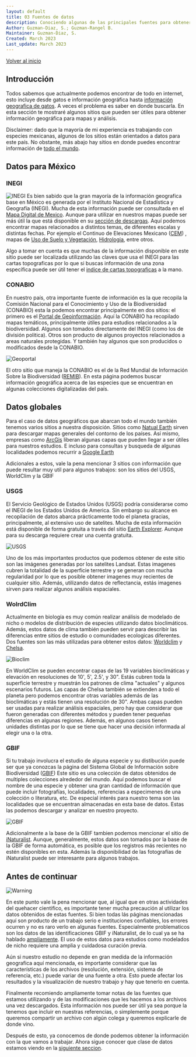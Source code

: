 ```yaml
---
layout: default
title: 03 Fuentes de datos
description: Conociendo algunas de las principales fuentes para obtener datos geográficos.
Author: Guzman-Diaz, S.; Guzman-Rangel B. 
Maintainer: Guzman-Diaz, S.
Created: March 2023
Last_update: March 2023
---
```

[Volver al inicio](index.md)

## Introducción

Todos sabemos que actualmente podemos encontrar de todo en internet, esto incluye desde gatos e información geográfica hasta [información geografica de gatos](https://iknowwhereyourcatlives.com/cat/1b13f78a73). A veces el problema es saber en donde buscarla. En esta sección te mostraré algunos sitios que pueden ser útiles para obtener información geográfica para mapas y análisis. 

Disclaimer: dado que la mayoría de mi experiencia es trabajando con especies mexicanas, algunos de los sitios están orientados a datos para este país. No obstante, más abajo hay sitios en donde puedes encontrar información de [todo el mundo](#datos-globales).

## Datos para México
### INEGI

![INEGI](assets/images/03.01_INEGI.png "Página de descargas del INEGI")
Es bien sabido que la gran mayoría de la información geografica base en México es generada por el Instituto Nacional de Estadística y Geografía (INEGI). Mucha de esta información puede ser consultada en el [Mapa Digital de Mexico](http://gaia.inegi.org.mx/mdm6/). Aunque para utilizar en nuestros mapas puede ser más útil la que está disponible en su [sección de descargas](https://www.inegi.org.mx/temas/topografia/#Descargas). Aquí podemos encontrar mapas relacionados a distintos temas, de diferentes escalas y distintas fechas. Por ejemplo el Continuo de Elevaciones Mexicano ([CEM](https://www.inegi.org.mx/app/geo2/elevacionesmex/)) , mapas de [Uso de Suelo y Vegetación](https://www.inegi.org.mx/app/biblioteca/ficha.html?upc=889463842781), [Hidrologia](https://www.inegi.org.mx/app/biblioteca/ficha.html?upc=889463598435), entre otros.

Algo a tomar en cuenta es que muchas de la información disponible en este sitio puede ser localizada utilizando las claves que usa el INEGI para las cartas topograficas por lo que si buscas información de una zona específica puede ser útil tener el [indice de cartas topograficas](http://geoportal.conabio.gob.mx/metadatos/doc/html/indi50kgw.html) a la mano.

### CONABIO
En nuestro país, otra importante fuente de información es la que recopila la Comisión Nacional para el Conocimiento y Uso de la Biodiversidad (CONABIO) esta la podemos encontrar principalmente en dos sitios: el primero es el [Portal de Geoinformación](http://www.conabio.gob.mx/informacion/gis/). Aquí la CONABIO ha recopilado mapas temáticos, principalmente útiles para estudios relacionados a la biodiversidad. Algunos son tomados directamente del INEGI (como los de división politica). Otros son producto de algunos proyectos relacionados a areas naturales protegidas. Y también hay algunos que son producidos o modificados desde la CONABIO.

![Geoportal](assets/images/03.02_geoportal.png "Portal de geoinformación de CONABIO")

El otro sitio que maneja la CONABIO es el de la Red Mundial de Información Sobre la Biodiversidad ([REMIB](http://www.conabio.gob.mx/remib/doctos/remibnodosdb.html)). En esta página podemos buscar información geográfica acerca de las especies que se encuentran en algunas colecciones digitalizadas del país.


## Datos globales
Para el caso de datos geográficos que abarcan todo el mundo también tenemos varios sitios a nuestra disposición. Sitios como [Natual Earth](https://www.naturalearthdata.com/downloads/) sirven para descargar mapas generales del contorno de los países. Así mismo, empresas como [ArcGis](https://hub.arcgis.com/) liberan algunas capas que pueden llegar a ser útiles para nuestros estudios. E incluso para consultas y busqueda de algunas localidades podemos recurrir a [Google Earth](https://earth.google.com/web/)

Adicionales a estos, vale la pena mencionar 3 sitios con información que puede resultar muy util para algunos trabajos: son los sitios del USGS, WorldClim y la GBIF

### USGS
El Servicio Geológico de Estados Unidos​​ (USGS) podría considerarse como el INEGI de los Estados Unidos de America. Sin embargo su alcance en recopilación de datos abarca prácticamente todo el planeta gracias, principalmente, al extensivo uso de satelites. Mucha de esta información está disponible de forma gratuita a través del sitio [Earth Explorer](https://earthexplorer.usgs.gov/). Aunque para su descarga requiere crear una cuenta gratuita.

![USGS](assets/images/03.03_usgs.png "Earth Explorer del USGS")

Uno de los más importantes productos que podemos obtener de este sitio son las imágenes generadas por los satelites Landsat. Estas imagenes cubren la totalidad de la superficie terrestre y se generan con mucha regularidad por lo que es posible obtener imagenes muy recientes de cualquier sitio. Además, utilizando datos de reflectancia, estás imagenes sirven para realizar algunos análisis espaciales.

### WolrdClim
Actualmente en biología es muy común realizar análisis de modelado de nicho o modelos de distribución de especies utilizando datos bioclimáticos. Además, estos datos de clima también pueden servir para describir las diferencias entre sitios de estudio o comunidades ecologicas diferentes. Dos fuentes son las más utilizadas para obtener estos datos: [Worldclim](https://www.worldclim.org/data/index.html) y [Chelsa](https://chelsa-climate.org/bioclim/).

![Bioclim](assets/images/03.04_bioclim.png "Fuentes de datos bioclimáticos")

En WorldClim se pueden encontrar capas de las 19 variables bioclimáticas y elevación en resoluciones de 10', 5', 2.5', y 30". Estás cubren toda la superficie terrestre y muestrán los patrones de clima "actuales" y algunos escenarios futuros. Las capas de Chelsa también se extienden a todo el planeta pero podemos encontrar otras variables además de las bioclimáticas y estás tienen una resolución de 30". Ambas capas pueden ser usadas para realizar análisis espaciales, pero hay que considerar que fueron generadas con diferentes métodos y pueden tener pequeñas diferencias en algunas regiones. Además, en algunos casos tienen unidades distintas por lo que se tiene que hacer una decisión informada al elegir una o la otra.

### GBIF
Si tu trabajo involucra el estudio de alguna especie y su distibución puede ser que ya conozcas la página del Sistema Global de Información sobre Biodiversidad ([GBIF](https://www.gbif.org/es/)) Este sitio es una colección de datos obtenidos de multiples colecciones alrededor del mundo. Aquí podemos buscar el nombre de una especie y obtener una gran cantidad de información que puede incluir fotografías, localidades, referencias a especimenes de una colección o literatura, etc. De especial interés para nuestro tema son las localidades que se encuentran almacenadas en esta base de datos. Estas las podemos descargar y analizar en nuestro proyecto.

![GBIF](assets/images/03.05_gbif.png "Página principal de la GBIF")

Adicionalmente a la base de la GBIF tambien podemos mencionar el sitio de [iNaturalist](https://www.inaturalist.org/). Aunque, generalmente, estos datos son tomados por la base de la GBIF de forma automática, es posible que los registros más recientes no estén disponibles en esta. Además la disponibilidad de las fotografías de iNaturalist puede ser interesante para algunos trabajos.

## Antes de continuar

![Warning](assets/images/03.06_warning.jpg "Una advertencia")

En este punto vale la pena mencionar que, al igual que en otras actividades del quehacer cientifico, es importante tener mucha precaución al utilizar los datos obtenidos de estas fuentes. Si bien todas lás páginas mencionadas aquí son producto de un trabajo serio e instituciones confiables, los errores ocurren y no es raro verlo en algunas fuentes. Especialmente problematicos son los datos de las identificaciones GBIF y iNaturalist, de lo cual ya se ha hablado [ampliamente](https://scholar.google.com.mx/scholar?hl=es&as_sdt=0%2C5&q=gbif+error+data&btnG=&oq=gbif+). El uso de estos datos para estudios como modelados de nicho requiere una amplia y cuidadosa curación previa.

Aún si nuestro estudio no depende en gran medida de la información geografica aquí mencionada, es importante considerar que las características de los archivos (resolución, extensión, sistema de referencia, etc.) puede variar de una fuente a otra. Esto puede afectar los resultados y la visualización de nuestro trabajo y hay que tenerlo en cuenta.

Finalmente recomiendo ampliamente tomar notas de las fuentes que estamos utilizando y de las modificaciones que les hacemos a los archivos una vez descargados. Esta información nos puede ser útil ya sea porque la tenemos que incluir en nuestras referencias, o simplemente porque queremos compartir un archivo con algún colega y queremos explicarle de donde vino.

Después de esto, ya conocemos de donde podemos obtener la información con la que vamos a trabajar. Ahora sigue conocer que clase de datos estamos viendo en la [siguiente seccion](04_archivos.md).